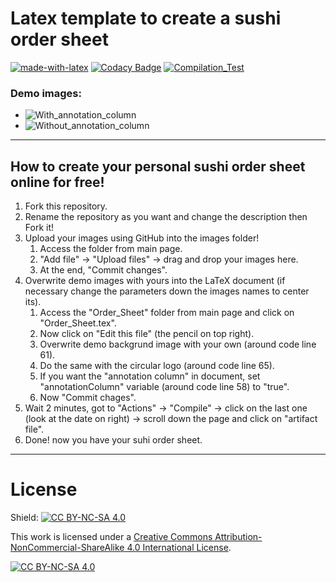 # Latex template to create a sushi order sheet
[![made-with-latex](https://img.shields.io/badge/Made%20with-LaTeX-1f425f.svg)](https://www.latex-project.org/)
[![Codacy Badge](https://app.codacy.com/project/badge/Grade/5386565587824f159238f15e7043687c)](https://app.codacy.com/gh/R0mb0/Sushi_Order_Sheet/dashboard?utm_source=gh&utm_medium=referral&utm_content=&utm_campaign=Badge_grade)
[![Compilation_Test](https://github.com/R0mb0/Sushi_Order_Sheet/actions/workflows/Compilation_Test.yml/badge.svg)](https://github.com/R0mb0/Sushi_Order_Sheet/actions/workflows/Compilation_Test.yml)

### Demo images:
- ![With_annotation_column](https://github.com/R0mb0/Sushi_Order_Sheet/blob/main/ReadMe_Images/With_annotation_column.png)
- ![Without_annotation_column](https://github.com/R0mb0/Sushi_Order_Sheet/blob/main/ReadMe_Images/Without_annotation_column.png)

---
## How to create your personal sushi order sheet online for free! 
1. Fork this repository.
2. Rename the repository as you want and change the description then Fork it!
3. Upload your images using GitHub into the images folder!
   1. Access the folder from main page.
   2. "Add file" -> "Upload files" -> drag and drop your images here.
   3. At the end, "Commit changes".
4. Overwrite demo images with yours into the LaTeX document (if necessary change the parameters down the images names to center its).
   1.  Access the "Order_Sheet" folder from main page and click on "Order_Sheet.tex".
   2.  Now click on "Edit this file" (the pencil on top right).
   3.  Overwrite demo backgrund image with your own (around code line 61).
   4.  Do the same with the circular logo (around code line 65).
   5.  If you want the "annotation column" in document, set "annotationColumn" variable (around code line 58) to "true".
   6.  Now "Commit chages".
5. Wait 2 minutes, got to "Actions" -> "Compile" -> click on the last one (look at the date on right) -> scroll down the page and click on "artifact file".
6. Done! now you have your suhi order sheet.

---

# License
Shield: [![CC BY-NC-SA 4.0][cc-by-nc-sa-shield]][cc-by-nc-sa]

This work is licensed under a
[Creative Commons Attribution-NonCommercial-ShareAlike 4.0 International License][cc-by-nc-sa].

[![CC BY-NC-SA 4.0][cc-by-nc-sa-image]][cc-by-nc-sa]

[cc-by-nc-sa]: http://creativecommons.org/licenses/by-nc-sa/4.0/
[cc-by-nc-sa-image]: https://licensebuttons.net/l/by-nc-sa/4.0/88x31.png
[cc-by-nc-sa-shield]: https://img.shields.io/badge/License-CC%20BY--NC--SA%204.0-lightgrey.svg
